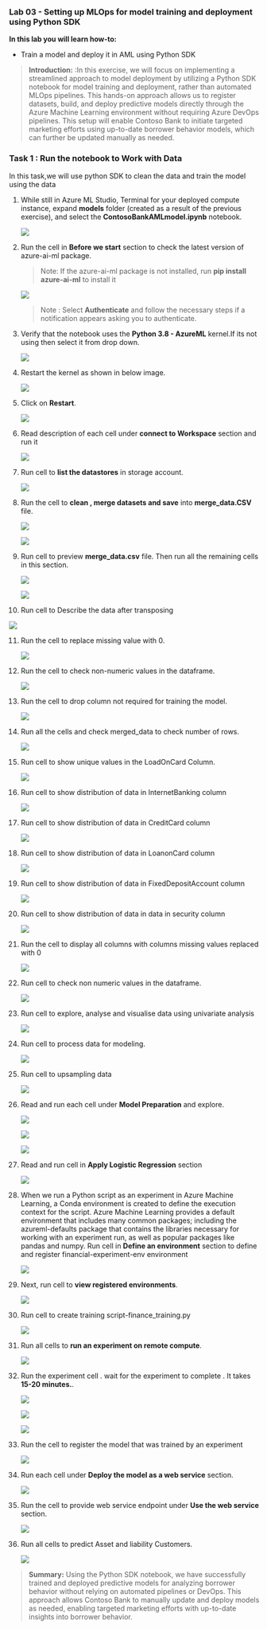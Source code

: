 ### **Lab 03 - Setting up MLOps for model training and deployment using Python SDK**


**In this lab you will learn how-to:**

- Train a model and deploy it in AML using Python SDK


>**Introduction:** :In this exercise, we will focus on implementing a streamlined approach to model deployment by utilizing a Python SDK notebook for model training and deployment, rather than automated MLOps pipelines. This hands-on approach allows us to register datasets, build, and deploy predictive models directly through the Azure Machine Learning environment without requiring Azure DevOps pipelines. This setup will enable Contoso Bank to initiate targeted marketing efforts using up-to-date borrower behavior models, which can further be updated manually as needed.

### **Task 1 : Run the notebook to Work with Data**

In this task,we will use python SDK to clean the data and train the model using the data

1.  While still in Azure ML Studio, Terminal for your deployed compute instance, expand **models** folder (created as a result of the previous exercise), and select the **ContosoBankAMLmodel.ipynb** notebook.

    ![](./media/image59.png)

2.  Run the cell in **Before we start** section to check the latest version of azure-ai-ml package.

    > Note: If the azure-ai-ml package is not installed, run **pip install azure-ai-ml** to install it

    ![](./media/image176.png)

    > Note : Select **Authenticate** and follow the necessary steps if a notification appears asking you to authenticate.

3.  Verify that the notebook uses the **Python 3.8 - AzureML** kernel.If its not using then select it from drop down.

    ![](./media/image60.png)

4.  Restart the kernel as shown in below image.

    ![](./media/image61.png)

5.  Click on **Restart**.

    ![](./media/image62.png)

6.  Read description of each cell under **connect to Workspace** section and run it

    ![](./media/image63.png)

7.  Run cell to **list the datastores** in storage account.

    ![](./media/image64.png)

8.  Run the cell to **clean , merge datasets and save** into **merge_data.CSV** file.

    ![](./media/image65.png)

    ![](./media/image66.png)

9. Run cell to preview **merge_data.csv** file. Then run all the remaining cells in this section.

    ![](./media/image67.png)

    ![](./media/image177.png)

10.  Run cell to Describe the data after transposing

![](./media/image68.png)

11. Run the cell to replace missing value with 0.

    ![](./media/image178.png)

12. Run the cell to check non-numeric values in the dataframe.

    ![](./media/image179.png)

13. Run the cell to drop column not required for training the model.

    ![](./media/image180.png)

14. Run all the cells and check merged_data to check number of rows.

    ![](./media/image69.png)

15. Run cell to show unique values in the LoadOnCard Column.

    ![](./media/image70.png)

16. Run cell to show distribution of data in InternetBanking column

    ![](./media/image182.png)
    

17. Run cell to show distribution of data in CreditCard column

    ![](./media/image183.png)

18. Run cell to show distribution of data in LoanonCard column

    ![](./media/image71.png)

19. Run cell to show distribution of data in FixedDepositAccount column

    ![](./media/image184.png)

20. Run cell to show distribution of data in data in security column

    ![](./media/image185.png)

21. Run the cell to display all columns with columns missing values replaced with 0

    ![](./media/image186.png)

22. Run cell to check non numeric values in the dataframe.

    ![](./media/image187.png)

23. Run cell to explore, analyse and visualise data using univariate analysis 

    ![](./media/image188.png)

24. Run cell to process data for modeling.

    ![](./media/image189.png)

25. Run cell to upsampling data

    ![](./media/image190.png)

26. Read and run each cell under **Model Preparation** and explore.

    ![](./media/image72.png)

    ![](./media/image73.png)

    ![](./media/image74.png)

27. Read and run cell in **Apply Logistic Regression** section

    ![](./media/image75.png)

28. When we run a Python script as an experiment in Azure Machine Learning, a Conda environment is created to define the execution context for the script. Azure Machine Learning provides a default environment that includes many common packages; including the azureml-defaults package that contains the libraries necessary for working with an experiment run, as well as popular packages like pandas and numpy. Run cell in **Define an environment** section to define and register financial-experiment-env environment

    ![](./media/image76.png)

29. Next, run cell to **view registered environments**.

    ![](./media/image77.png)

30. Run cell to create training script-finance_training.py

    ![](./media/image191.png)

31. Run all cells to **run an experiment on remote compute**.

    ![](./media/image78.png)

32. Run the experiment cell . wait for the experiment to complete . It
    takes **15-20 minutes.**. 

    ![](./media/image79.png)

    ![](./media/image80.png)

    ![](./media/image81.png)

33. Run the cell to register the model that was trained by an experiment 

    ![](./media/image192.png)

34. Run each cell under **Deploy the model as a web service** section.

    ![](./media/image82.png)

35. Run the cell to provide web service endpoint under **Use the web service** section.

    ![](./media/image83.png)

36. Run all cells to predict Asset and liability Customers.

    ![](./media/image84.png)

>**Summary:** Using the Python SDK notebook, we have successfully trained and deployed predictive models for analyzing borrower behavior without relying on automated pipelines or DevOps. This approach allows Contoso Bank to manually update and deploy models as needed, enabling targeted marketing efforts with up-to-date insights into borrower behavior.
